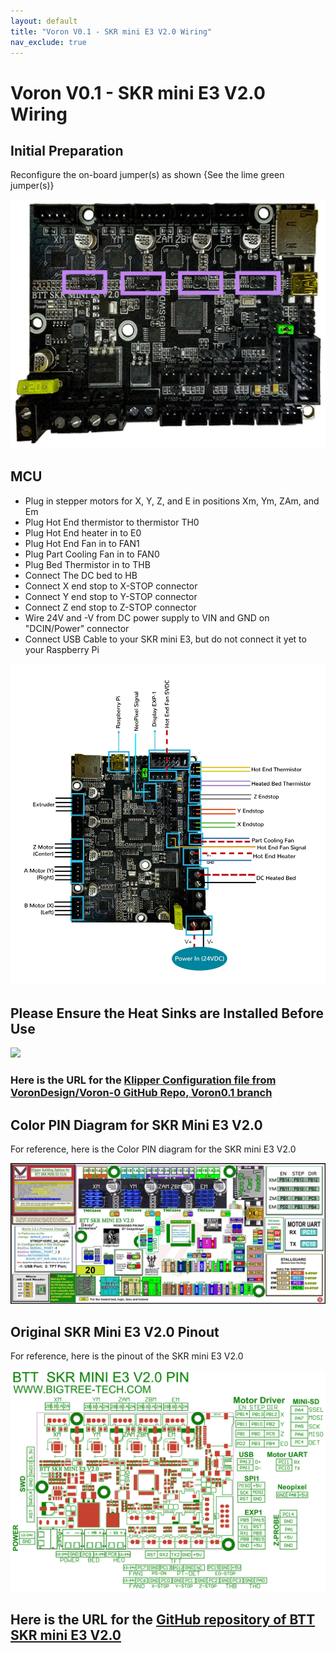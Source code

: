 ```yaml
---
layout: default
title: "Voron V0.1 - SKR mini E3 V2.0 Wiring"
nav_exclude: true
---
```


# Voron V0.1 - SKR mini E3 V2.0 Wiring

## Initial Preparation

Reconfigure the on-board jumper(s) as shown {See the lime green jumper(s)}

![](./images/PREP_SKR_mini_E3_V2.0_150.jpg)

## MCU

* Plug in stepper motors for X, Y, Z, and E in positions Xm, Ym, ZAm, and Em
* Plug Hot End thermistor to thermistor TH0
* Plug Hot End heater in to E0
* Plug Hot End Fan in to FAN1
* Plug Part Cooling Fan in to FAN0
* Plug Bed Thermistor in to THB
* Connect The DC bed to HB
* Connect X end stop to X-STOP connector
* Connect Y end stop to Y-STOP connector
* Connect Z end stop to Z-STOP connector
* Wire 24V and -V from DC power supply to VIN and GND on "DCIN/Power" connector
* Connect USB Cable to your SKR mini E3, but do not connect it yet to your Raspberry Pi

![](./images/Voron0.1_Wiring_Diagram_SKR_mini_E3_V2.0.jpg)


## Please Ensure the Heat Sinks are Installed Before Use

![](./images/SKR_mini_E3_V2.0_heatsinks_150.jpg)

### Here is the URL for the [Klipper Configuration file from VoronDesign/Voron-0 GitHub Repo, Voron0.1 branch](https://github.com/VoronDesign/Voron-0/blob/Voron0.1/Firmware/skr-mini-E3-v2.0.cfg)

## Color PIN Diagram for SKR Mini E3 V2.0

For reference, here is the Color PIN diagram for the SKR mini E3 V2.0

![](./images/SKR_mini_E3_V2.0_Color_PIN_diagram_300.jpg)

## Original SKR Mini E3 V2.0 Pinout

For reference, here is the pinout of the SKR mini E3 V2.0

![](./images/miniE3-v20-pinout.png)

## Here is the URL for the [GitHub repository of BTT SKR mini E3 V2.0](https://github.com/bigtreetech/BIGTREETECH-SKR-mini-E3/tree/master/hardware/BTT%20SKR%20MINI%20E3%20V2.0/Hardware)

